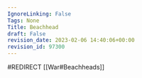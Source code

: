 ```yaml
---
IgnoreLinking: False
Tags: None
Title: Beachhead
draft: False
revision_date: 2023-02-06 14:40:06+00:00
revision_id: 97300
---
```


#REDIRECT [[War#Beachheads]]